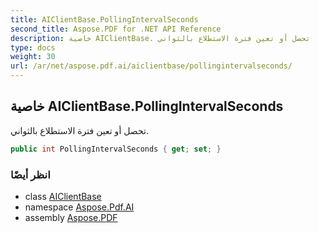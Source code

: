 ```yaml
---
title: AIClientBase.PollingIntervalSeconds
second_title: Aspose.PDF for .NET API Reference
description: خاصية AIClientBase. تحصل أو تعين فترة الاستطلاع بالثواني
type: docs
weight: 30
url: /ar/net/aspose.pdf.ai/aiclientbase/pollingintervalseconds/
---
```

## خاصية AIClientBase.PollingIntervalSeconds

تحصل أو تعين فترة الاستطلاع بالثواني.

```csharp
public int PollingIntervalSeconds { get; set; }
```

### انظر أيضًا

* class [AIClientBase](../)
* namespace [Aspose.Pdf.AI](../../../aspose.pdf.ai/)
* assembly [Aspose.PDF](../../../)